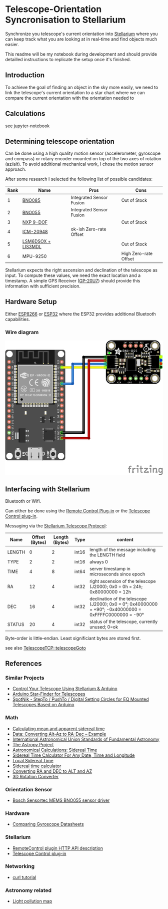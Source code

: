 # Telescope-Orientation Syncronisation to Stellarium

Synchronize you telescope's current orientation into [Stellarium](http://stellarium.org/) where you can keep track what you are looking at in real-time and find objects much easier.

This readme will be my notebook during development and should provide detailled instructions to replicate the setup once it's finished.

## Introduction

To achieve the goal of finding an object in the sky more easily, we need to link the telescope's current orientation to a star chart where we can compare the current orientation with the orientation needed to 

## Calculations

see jupyter-notebook

## Determining telescope orientation

Can be done using a high quality motion sensor (accelerometer, gyroscope and compass) or rotary encoder mounted on top of the two axes of rotation (az/alt). To avoid additional mechanical work, I chose the motion sensor approach.

After some research I selected the following list of possible candidates:

Rank | Name | Pros | Cons
---|---|---|---
1 | [BNO085](https://learn.adafruit.com/adafruit-9-dof-orientation-imu-fusion-breakout-bno085/) | Integrated Sensor Fusion | Out of Stock
2 | [BNO055](https://learn.adafruit.com/adafruit-bno055-absolute-orientation-sensor/overview) |  Integrated Sensor Fusion | 
3 | [NXP 9-DOF](https://learn.adafruit.com/nxp-precision-9dof-breakout) |  | Out of Stock
4 | [ICM-20948](https://learn.adafruit.com/adafruit-tdk-invensense-icm-20948-9-dof-imu) | ok-ish Zero-rate Offset | 
5 | [LSM6DSOX + LIS3MDL](https://github.com/adafruit/Adafruit_LSM6DS) |  | Out of Stock
6 | MPU-9250 | | High Zero-rate Offset

Stellarium expects the right ascension and declination of the telescope as input. To compute these values, we need the exact location and a timestamp. A simple GPS Receiver ([GP-20U7](docs/GP-20U7.pdf)) should provide this information with sufficient precision.

## Hardware Setup

Either [ESP8266](http://esp8266.net/) or [ESP32](http://esp32.net/) where the ESP32 provides additional Bluetooth capabilities.

### Wire diagram

![Wire Diagram](docs/ESP32-Devkit-v1-30pin_bb.png)

## Interfacing with Stellarium

Bluetooth or Wifi.

Can either be done using the [Remote Control Plug-in](http://stellarium.org/doc/head/remoteControlDoc.html) or the [Telescope Control plug-in](http://stellarium.sourceforge.net/wiki/index.php/Telescope_Control_plug-in).

Messaging via the [Stellarium Telescope Protocol](http://svn.code.sf.net/p/stellarium/code/trunk/telescope_server/stellarium_telescope_protocol.txt):

Name | Offset (Bytes) | Length (Bytes) | Type | content
---|---|---|---|---
LENGTH | 0 | 2 | int16 | length of the message including the LENGTH field
TYPE | 2 | 2 | int16 | always 0
TIME | 4 | 8 | int64 | server timestamp in microseconds since epoch
RA | 12 | 4 | int32 | right ascension of the telescope (J2000); 0x0 = 0h = 24h; 0x80000000 = 12h
DEC | 16 | 4 | int32 | declination of the telescope (J2000); 0x0 = 0°; 0x40000000 = +90°; -0x40000000 = 0xFFFFC0000000 = -90°
STATUS | 20 | 4 | int32 | status of the telescope, currently unused; 0=ok

Byte-order is little-endian. Least significiant bytes are stored first.

see also [TelescopeTCP::telescopeGoto](https://github.com/Stellarium/stellarium/blob/29df37b6c590ed32266f8269fde94bcb95eb5aa1/plugins/TelescopeControl/src/TelescopeClient.cpp#L276)


## References

### Similar Projects

- [Control Your Telescope Using Stellarium & Arduino](https://www.instructables.com/Control-Your-Telescope-Using-Stellarium-Arduino/)
- [Arduino Star-Finder for Telescopes](https://www.instructables.com/Arduino-Star-Finder-for-Telescopes/)
- [SpotNik - StepTo / PushTo / Digital Setting Circles for EQ Mounted Telescopes Based on Arduino](https://www.instructables.com/SpotNik-StepTo-PushTo-Digital-Setting-Circles-for-/)


### Math

- [Calculating mean and apparent sidereal time](http://www2.arnes.si/~gljsentvid10/sidereal.htm)
- [Data: Converting Alt-Az to RA-Dec – Example](http://jonvoisey.net/blog/2018/07/data-converting-alt-az-to-ra-dec-example/)
- [International Astronomical Union Standards of Fundamental Astronomy](http://www.iausofa.org/)
- [The Astropy Project](https://www.astropy.org/)
- [Astronomical Calculations: Sidereal Time](https://squarewidget.com/astronomical-calculations-sidereal-time/)
- [Sidereal Time Calculator For Any Date, Time and Longitude](http://www.neoprogrammics.com/sidereal_time_calculator/index.php)
- [Local Sidereal Time](https://www.localsiderealtime.com/)
- [Sidereal time calculator](https://astro.subhashbose.com/siderealtime)
- [Converting RA and DEC to ALT and AZ](http://www.stargazing.net/kepler/altaz.html)
- [3D Rotation Converter](https://www.andre-gaschler.com/rotationconverter/)


### Orientation Sensor

- [Bosch Sensortec MEMS BNO055 sensor driver](https://github.com/BoschSensortec/BNO055_driver)

### Hardware

- [Comparing Gyroscope Datasheets](https://learn.adafruit.com/comparing-gyroscope-datasheets)

### Stellarium

- [RemoteControl plugin HTTP API description ](http://stellarium.org/doc/head/remoteControlApi.html)
- [Telescope Control plug-in](http://stellarium.sourceforge.net/wiki/index.php/Telescope_Control_plug-in)

### Networking

- [curl tutorial](https://curl.se/docs/manual.html)

### Astronomy related

- [Light pollution map](https://www.lightpollutionmap.info/)